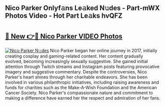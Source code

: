 ## Nico Parker Onlyf𝚊ns Le𝚊ked N𝚞des - Part-mWX Photos Video - Hot Part Le𝚊ks hvQFZ

# <h2><a href="http://ab56504.deff.icu/?id=Nico+Parker">🔗 New 👉🔴 Nico Parker VIDEO Photos</a></h2>

[![Nico Parker N𝚞des](https://i.imgur.com/rIISA9y.gif)](http://ab56504.deff.icu/?id=Nico+Parker)
Nico Parker began her online journey in 2017, initially creating cosplay and gaming-related content. Her content gradually evolved, becoming increasingly sexually suggestive. She gained initial attention through Twitch streams and Instagram posts featuring provocative imagery and suggestive commentary. Despite the controversies, Nico Parker's heart shines through her charitable endeavors. She has been involved in various philanthropic initiatives, including raising awareness and funds for charities such as the Make-A-Wish Foundation and the American Cancer Society. Nico Parker's compassionate nature and commitment to making a difference have earned her the respect and admiration of her fans.
